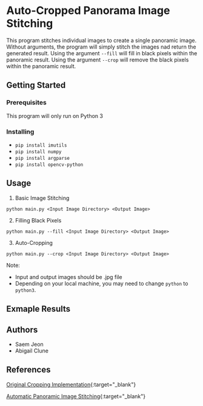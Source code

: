 # Auto-Cropped Panorama Image Stitching
This program stitches individual images to create a single panoramic image.  Without arguments, the program will simply stitch the images nad return the generated result.  Using the argument ```--fill``` will fill in black pixels within the panoramic result.  Using the argument ```--crop``` will remove the black pixels within the panoramic result.
 
## Getting Started

### Prerequisites
This program will only run on Python 3

### Installing
* ```pip install imutils```
* ```pip install numpy```
* ```pip install argparse```
* ```pip install opencv-python```

## Usage

1. Basic Image Stitching

```python main.py <Input Image Directory> <Output Image>```

2. Filling Black Pixels

```python main.py --fill <Input Image Directory> <Output Image>```

3. Auto-Cropping

```python main.py --crop <Input Image Directory> <Output Image>```


Note: 
* Input and output images should be .jpg file
* Depending on your local machine, you may need to change ```python``` to ```python3```.

## Exmaple Results

## Authors
* Saem Jeon
* Abigail Clune

## References
[Original Cropping Implementation](https://www.pyimagesearch.com/2018/12/17/image-stitching-with-opencv-and-python/){:target="_blank"}

[Automatic Panoramic Image Stitching](http://matthewalunbrown.com/papers/ijcv2007.pdf){:target="_blank"}
